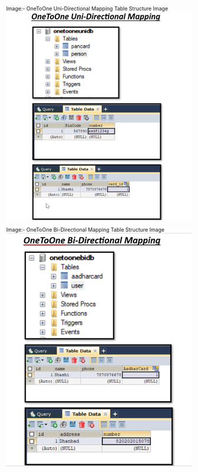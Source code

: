 Image:- OneToOne Uni-Directional Mapping Table Structure Image
![Alt text](/oneToOneUni.png "optional title")


Image:- OneToOne Bi-Directional Mapping Table Structure Image
![Alt text](/OneToOneBi.png "optional title")
